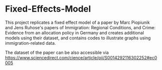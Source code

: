 # Fixed-Effects-Model

This project replicates a fixed effect model of a paper by Marc Piopiunik and Jens Ruhose's papers of Immigration: Regional Conditions, and Crime: Evidence from an allocation policy in Germany and creates additional models using their dataset, and contains codes to illustrate graphs using immigration-related data.

The dataset of the paper can be also accessible via https://www.sciencedirect.com/cience/article/pii/S0014292116302252#ec0005
